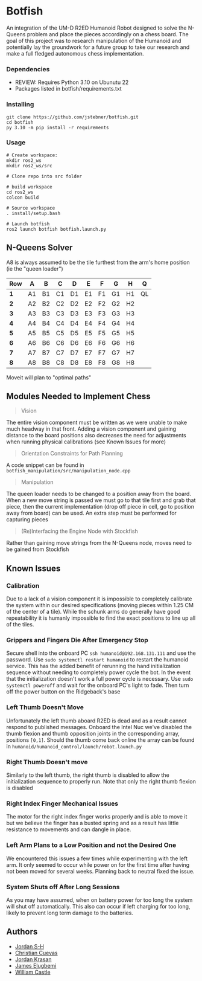# Botfish

An integration of the UM-D R2ED Humanoid Robot designed to solve the N-Queens problem and place the pieces accordingly on a chess board. The goal of this project was to research manipulation of the Humanoid and potentially lay the groundwork for a future group to take our research and make a full fledged autonomous chess implementation.

### Dependencies

* REVIEW: Requires Python 3.10 on Ubunutu 22 
* Packages listed in botfish/requirements.txt

### Installing

```
git clone https://github.com/jstebner/botfish.git
cd botfish
py 3.10 -m pip install -r requirements
```

### Usage

```
# Create workspace:
mkdir ros2_ws
mkdir ros2_ws/src

# Clone repo into src folder

# build workspace
cd ros2_ws
colcon build

# Source workspace
. install/setup.bash

# Launch botfish
ros2 launch botfish botfish.launch.py
```


## N-Queens Solver

A8 is always assumed to be the tile furthest from the arm's home position (ie the "queen loader")

| Row| A | B | C | D| E | F | G | H | Q |
| - | - | - | - | - | - | - | - | - | - |
| **1**| A1 | B1| C1| D1| E1| F1| G1| H1| QL|
| **2**| A2 | B2| C2| D2| E2| F2| G2| H2|   |
| **3**| A3 | B3| C3| D3| E3| F3| G3| H3|   |
| **4**| A4 | B4| C4| D4| E4| F4| G4| H4|   |
| **5**| A5 | B5| C5| D5| E5| F5| G5| H5|   |
| **6**| A6 | B6| C6| D6| E6| F6| G6| H6|   |
| **7**| A7 | B7| C7| D7| E7| F7| G7| H7|   |
| **8**| A8 | B8| C8| D8| E8| F8| G8| H8|   |

Moveit will plan to "optimal paths"

## Modules Needed to Implement Chess

>Vision

The entire vision component must be written as we were unable to make much headway in that front. Adding a vision component and gaining distance to the board positions also decreases the need for adjustments when running physical calibrations (see Known Issues for more)

>Orientation Constraints for Path Planning

A code snippet can be found in ```botfish_manipulation/src/manipulation_node.cpp``` 

> Manipulation

The queen loader needs to be changed to a position away from the board. When a new move string is passed we must go to that tile first and grab that piece, then the current implementation (drop off piece in cell, go to position away from board) can be used. An extra step must be performed for capturing pieces


>(Re)Interfacing the Engine Node with Stockfish

Rather than gaining move strings from the N-Queens node, moves need to be gained from Stockfish



## Known Issues
### Calibration
Due to a lack of a vision component it is impossible to completely calibrate the system within our desired specifications (moving pieces within 1.25 CM of the center of a tile). While the schunk arms do generally have good repeatability it is humanly impossible to find the exact positions to line up all of the tiles.

### Grippers and Fingers Die After Emergency Stop
Secure shell into the onboard PC ```ssh humanoid@192.168.131.111``` and use the password. Use ```sudo systemctl restart humanoid``` to restart the humanoid service. This has the added benefit of rerunning the hand initialization sequence without needing to completely power cycle the bot. In the event that the initialization doesn't work a full power cycle is necessary. Use ```sudo systemctl poweroff``` and wait for the onboard PC's light to fade. Then turn off the power button on the Ridgeback's base

### Left Thumb Doesn't Move 
Unfortunately the left thumb aboard R2ED is dead and as a result cannot respond to published messages. Onboard the Intel Nuc we've disabled the thumb flexion and thumb opposition joints in the corresponding array, positions ```[0,1]```. Should the thumb come back online the array can be found in ```humanoid/humanoid_control/launch/robot.launch.py```

### Right Thumb Doesn't move
Similarly to the left thumb, the right thumb is disabled to allow the initialization sequence to properly run. Note that only the right thumb flexion is disabled

### Right Index Finger Mechanical Issues
The motor for the right index finger works properly and is able to move it but we believe the finger has a busted spring and as a result has little resistance to movements and can dangle in place.

### Left Arm Plans to a Low Position and not the Desired One
We encountered this issues a few times while experimenting with the left arm. It only seemed to occur while power on for the first time after having not been moved for several weeks. Planning back to neutral fixed the issue. 

### System Shuts off After Long Sessions
As you may have assumed, when on battery power for too long the system will shut off automatically. This also can occur if left charging for too long, likely to prevent long term damage to the batteries.

## Authors

* [Jordan S-H](https://github.com/jstebner)
* [Christian Cuevas](https://github.com/cdawgc8)
* [Jordan Krasan](https://github.com/JordanKra)
* [James Elugbemi](https://github.com/James-Elugbemi)
* [William Castle](https://github.com/wicastle)

